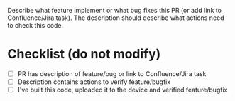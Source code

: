 Describe what feature implement or what bug fixes this PR (or add link to Confluence/Jira task). The description should describe what actions need to check this code.

# Checklist (do not modify)

- [ ] PR has description of feature/bug or link to Confluence/Jira task
- [ ] Description contains actions to verify feature/bugfix
- [ ] I've built this code, uploaded it to the device and verified feature/bugfix
